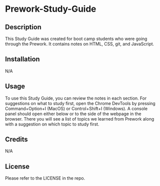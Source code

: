 # Prework-Study-Guide

## Description
This Study Guide was created for boot camp students who were going through the Prework. It contains notes on HTML, CSS, git, and JavaScript.


## Installation
N/A

## Usage
To use this Study Guide, you can review the notes in each section. For suggestions on what to study first, open the Chrome DevTools by pressing Command+Option+I (MacOS) or Control+Shift+I (Windows). A console panel should open either below or to the side of the webpage in the browser. There you will see a list of topics we learned from Prework along with a suggestion on which topic to study first.


## Credits
N/A


## License
Please refer to the LICENSE in the repo.